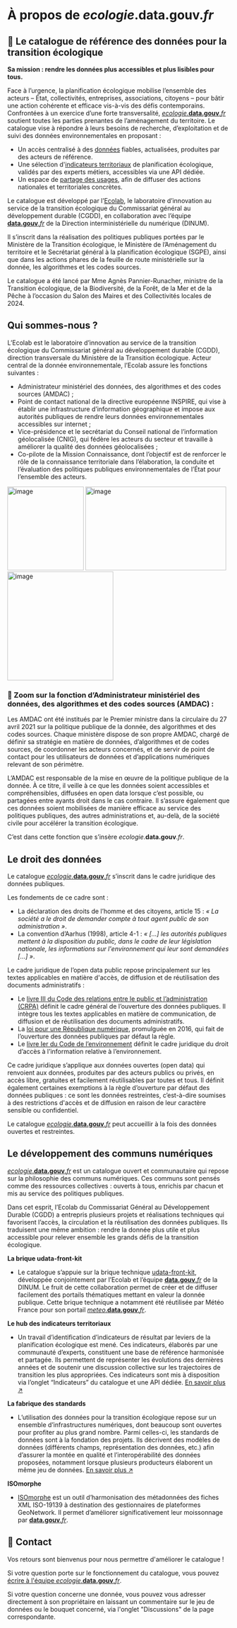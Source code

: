 # À propos de _ecologie_.**data.gouv**._fr_

## 🌿 Le catalogue de référence des données pour la transition écologique

**Sa mission : rendre les données plus accessibles et plus lisibles pour tous.** 

Face à l’urgence, la planification écologique mobilise l’ensemble des acteurs – État, collectivités, entreprises, associations, citoyens – pour bâtir une action cohérente et efficace vis-à-vis des défis contemporains. Confrontées à un exercice d’une forte transversalité, [ *ecologie*.**data.gouv**.*fr*](http://ecologie.data.gouv.fr/) soutient toutes les parties prenantes de l’aménagement du territoire. Le catalogue vise à répondre à leurs besoins de recherche, d’exploitation et de suivi des données environnementales en proposant :

- Un accès centralisé à des [données](https://ecologie.data.gouv.fr/datasets) fiables, actualisées, produites par des acteurs de référence.
- Une sélection d'[indicateurs territoriaux](https://ecologie.data.gouv.fr/indicators) de planification écologique, validés par des experts métiers, accessibles via une API dédiée.
- Un espace de [partage des usages](https://ecologie.data.gouv.fr/bouquets), afin de diffuser des actions nationales et territoriales concrètes.

Le catalogue est développé par l’[Ecolab](https://greentechinnovation.fr/), le laboratoire d’innovation au service de la transition écologique du Commissariat général au développement durable (CGDD), en collaboration avec l’équipe [ **data.gouv**.*fr*](http://data.gouv.fr) de la Direction interministérielle du numérique (DINUM). 

Il s’inscrit dans la réalisation des politiques publiques portées par le Ministère de la Transition écologique, le Ministère de l’Aménagement du territoire et le Secrétariat général à la planification écologique (SGPE), ainsi que dans les actions phares de la feuille de route ministérielle sur la donnée, les algorithmes et les codes sources.

Le catalogue a été lancé par Mme Agnès Pannier-Runacher, ministre de la Transition écologique, de la Biodiversité, de la Forêt, de la Mer et de la Pêche à l’occasion du Salon des Maires et des Collectivités locales de 2024.

## Qui sommes-nous ?

L’Ecolab est le laboratoire d’innovation au service de la transition écologique du Commissariat général au développement durable (CGDD), direction transversale du Ministère de la Transition écologique. Acteur central de la donnée environnementale, l’Ecolab assure les fonctions suivantes : 

- Administrateur ministériel des données, des algorithmes et des codes sources (AMDAC) ;
- Point de contact national de la directive européenne INSPIRE, qui vise à établir une infrastructure d’information géographique et impose aux autorités publiques de rendre leurs données environnementales accessibles sur internet ;
- Vice-présidence et le secrétariat du Conseil national de l’information géolocalisée (CNIG), qui fédère les acteurs du secteur et travaille à améliorer la qualité des données géolocalisées ;
- Co-pilote de la Mission Connaissance, dont l’objectif est de renforcer le rôle de la connaissance territoriale dans l’élaboration, la conduite et l’évaluation des politiques publiques environnementales de l’État pour l’ensemble des acteurs.

<div class="fr-grid-row fr-grid-row--center fr-grid-row--gutters">
<img width="173,5" height="189" alt="image" src="https://github.com/user-attachments/assets/0a9d9aaf-45bd-4c78-b2d3-81cdf709b3c2" />
<img width="319" height="189" alt="image" src="https://github.com/user-attachments/assets/2366cdba-d074-4e38-b879-6e5c04e112d5" />
<img width="240" height="246" alt="image" src="https://github.com/user-attachments/assets/1532f923-f766-42ac-b42d-6b8fcba83e1f" />
</div>

### 🔎 Zoom sur la fonction d’Administrateur ministériel des données, des algorithmes et des codes sources (AMDAC) :

Les AMDAC ont été institués par le Premier ministre dans la circulaire du 27 avril 2021 sur la politique publique de la donnée, des algorithmes et des codes sources. Chaque ministère dispose de son propre AMDAC, chargé de définir sa stratégie en matière de données, d’algorithmes et de codes sources, de coordonner les acteurs concernés, et de servir de point de contact pour les utilisateurs de données et d’applications numériques relevant de son périmètre.

L’AMDAC est responsable de la mise en œuvre de la politique publique de la donnée. À ce titre, il veille à ce que les données soient accessibles et compréhensibles, diffusées en open data lorsque c’est possible, ou partagées entre ayants droit dans le cas contraire. Il s’assure également que ces données soient mobilisées de manière efficace au service des politiques publiques, des autres administrations et, au-delà, de la société civile pour accélérer la transition écologique. 

C’est dans cette fonction que s’insère *ecologie*.**data.gouv**.*fr*.

## Le droit des données

Le catalogue [ *ecologie*.**data.gouv**.*fr*](http://ecologie.data.gouv.fr) s’inscrit dans le cadre juridique des données publiques. 

Les fondements de ce cadre sont : 

- La déclaration des droits de l’homme et des citoyens, article 15 : *« La société a le droit de demander compte à tout agent public de son administration »*.
- La convention d’Aarhus (1998), article 4-1 : *« […] les autorités publiques mettent à la disposition du public, dans le cadre de leur législation nationale, les informations sur l'environnement qui leur sont demandées […] »*.

Le cadre juridique de l’open data public repose principalement sur les textes applicables en matière d'accès, de diffusion et de réutilisation des documents administratifs :

- Le [livre III du Code des relations entre le public et l’administration (CRPA)](https://search.piaf.etalab.studio/crpa) définit le cadre général de l’ouverture des données publiques. Il intègre tous les textes applicables en matière de communication, de diffusion et de réutilisation des documents administratifs.
- La [loi pour une République numérique](https://www.legifrance.gouv.fr/affichLoiPubliee.do?idDocument=JORFDOLE000031589829&type=general&legislature=14), promulguée en 2016, qui fait de l’ouverture des données publiques par défaut la règle.
- Le [livre Ier du Code de l’environnement](https://www.legifrance.gouv.fr/codes/section_lc/LEGITEXT000006074220/LEGISCTA000006159212/#LEGISCTA000006159212) définit le cadre juridique du droit d’accès à l’information relative à l’environnement.

Ce cadre juridique s’applique aux données ouvertes (open data) qui renvoient aux données, produites par des acteurs publics ou privés, en accès libre, gratuites et facilement réutilisables par toutes et tous. Il définit également certaines exemptions à la règle d’ouverture par défaut des données publiques : ce sont les données restreintes, c’est-à-dire soumises à des restrictions d'accès et de diffusion en raison de leur caractère sensible ou confidentiel. 

Le catalogue [ *ecologie*.**data.gouv**.*fr*](http://ecologie.data.gouv.fr) peut accueillir à la fois des données ouvertes et restreintes.

## Le développement des communs numériques

[ *ecologie*.**data.gouv**.*fr*](http://ecologie.data.gouv.fr) est un catalogue ouvert et communautaire qui repose sur la philosophie des communs numériques. Ces communs sont pensés comme des ressources collectives : ouverts à tous, enrichis par chacun et mis au service des politiques publiques.

Dans cet esprit, l’Ecolab du Commissariat Général au Développement Durable (CGDD) a entrepris plusieurs projets et réalisations techniques qui favorisent l’accès, la circulation et la réutilisation des données publiques. Ils traduisent une même ambition : rendre la donnée plus utile et plus accessible pour relever ensemble les grands défis de la transition écologique.

**La brique udata-front-kit**

- Le catalogue s’appuie sur la brique technique [udata-front-kit](https://github.com/opendatateam/udata-front-kit), développée conjointement par l’Ecolab et l’équipe [ **data.gouv**.*fr*](http://data.gouv.fr/) de la DINUM. Le fruit de cette collaboration permet de créer et de diffuser facilement des portails thématiques mettant en valeur la donnée publique. Cette brique technique a notamment été réutilisée par Météo France pour son portail [ *meteo*.**data.gouv**.*fr*](http://meteo.data.gouv.fr).

**Le hub des indicateurs territoriaux**

- Un travail d’identification d’indicateurs de résultat par leviers de la planification écologique est mené. Ces indicateurs, élaborés par une communauté d’experts, constituent une base de référence harmonisée et partagée. Ils permettent de représenter les évolutions des dernières années et de soutenir une discussion collective sur les trajectoires de transition les plus appropriées. Ces indicateurs sont mis à disposition via l’onglet “Indicateurs” du catalogue et une API dédiée. [En savoir plus ↗️](https://greentechinnovation.fr/indicateurs-territoriaux/)

**La fabrique des standards** 

- L’utilisation des données pour la transition écologique repose sur un ensemble d’infrastructures numériques, dont beaucoup sont ouvertes pour profiter au plus grand nombre. Parmi celles-ci, les standards de données sont à la fondation des projets. Ils décrivent des modèles de données (différents champs, représentation des données, etc.) afin d’assurer la montée en qualité et l’interopérabilité des données proposées, notamment lorsque plusieurs producteurs élaborent un même jeu de données. [En savoir plus ↗️](https://guides.data.gouv.fr/guides-de-data.gouv.fr/fabrique-des-standards/la-fabrique-des-standards)

**ISOmorphe** 

- [ISOmorphe](https://isomorphe.data.developpement-durable.gouv.fr/) est un outil d’harmonisation des métadonnées des fiches XML ISO-19139 à destination des gestionnaires de plateformes GeoNetwork. Il permet d’améliorer significativement leur moissonnage par [ **data.gouv**.*fr*](http://data.gouv.fr).
 
## 📩 Contact

Vos retours sont bienvenus pour nous permettre d'améliorer le catalogue !

Si votre question porte sur le fonctionnement du catalogue, vous pouvez [écrire à l'équipe *ecologie*.**data.gouv**.*fr*](mailto:ecospheres@developpement-durable.gouv.fr).

Si votre question concerne une donnée, vous pouvez vous adresser directement à son propriétaire en laissant un commentaire sur le jeu de données ou le bouquet concerné, via l'onglet "Discussions" de la page correspondante.
